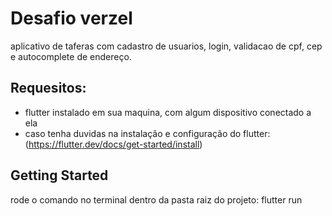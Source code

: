 # Desafio verzel

aplicativo de taferas com cadastro de usuarios, login, validacao de cpf, 
 cep e autocomplete de endereço. 

## Requesitos:
 * flutter instalado em sua maquina, com algum dispositivo conectado a ela
 * caso tenha duvidas na instalação e configuração do flutter: (https://flutter.dev/docs/get-started/install)

## Getting Started

rode o comando no terminal dentro da pasta raiz do projeto: flutter run